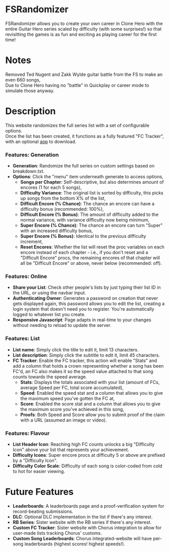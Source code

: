 # FSRandomizer
FSRandomizer allows you to create your own career in Clone Hero with the entire Guitar Hero series scaled by difficulty (with some surprises!) so that revisitting the games is as fun and exciting as playing career for the first time!

# Notes
Removed Ted Nugent and Zakk Wylde guitar battle from the FS to make an even 660 songs,\
Due to Clone Hero having no "battle" in Quickplay or career mode to simulate those anyway.

# Description
This website randomizes the full series list with a set of configurable options.\
Once the list has been created, it functions as a fully featured "FC Tracker", with an optional [app](https://github.com/rafaelgpires/FSRandomizer-App) to download.

### Features: Generation
  - **Generation**: Randomize the full series on custom settings based on breakdown.txt.
  - **Options**: Click the "menu" item underneath generate to access options,
      - **Songs per Chapter**: Self-descriptive, but also determines amount of encores (1 for each 5 songs),
      - **Difficulty Variance**: The original list is sorted by difficulty, this picks up songs from the bottom X% of the list,
      - **Difficult Encore (% Chance)**: The chance an encore can have a difficulty bonus (recommended: 100%),
      - **Difficult Encore (% Bonus)**: The amount of difficulty added to the normal variance, with variance difficulty now being minimum,
      - **Super Encore (% Chance)**: The chance an encore can turn "Super" with an increased difficulty bonus,
      - **Super Encore (% Bonus)**: Identical to the previous difficulty increment,
      - **Reset Encores**: Whether the list will reset the proc variables on each encore instead of each chapter - i.e., if you don't reset and a "Difficult Encore" procs, the remaining encores of that chapter will all be "Difficult Encore" or above, never below (recommended: off).
      
### Features: Online
  - **Share your List**: Check other people's lists by just typing their list ID in the URL, or using the navbar input.
  - **Authenticating Owner**: Generates a password on creation that never gets displayed again, this password allows you to edit the list, creating a login system that doesn't need you to register. You're automatically logged to whatever list you create.
  - **Responsive Javascript**: Page adapts in real-time to your changes without needing to reload to update the server.

### Features: List
  - **List name**: Simply click the title to edit it, limit 13 characters.
  - **List description**: Simply click the subtitle to edit it, limit 45 characters.
  - **FC Tracker**: Enable the FC tracker, this action will enable "Stats" and add a column that holds a crown representing whether a song has been FC'd, an FC also makes it so the speed value attached to that song counts towards the speed average.
      - **Stats**: Displays the totals associated with your list (amount of FCs, average Speed per FC, total score accumulated),
      - **Speed**: Enabled the speed stat and a column that allows you to give the maximum speed you've gotten the FC at,
      - **Score**: Enabled the score stat and a column that allows you to give the maximum score you've achieved in this song,
      - **Proofs**: Both Speed and Score allow you to submit proof of the claim with a URL (assumed an image or video).

### Features: Flavour
  - **List Header Icon**: Reaching high FC counts unlocks a big "Difficulty Icon" above your list that represents your achievement.
  - **Difficulty Icons**: Super encore procs at difficulty 5 or above are prefixed by a "Difficulty Icon".
  - **Difficulty Color Scale**: Difficulty of each song is color-coded from cold to hot for easier viewing.

# Future Features
  - **Leaderboards**: A leaderboards page and a proof-verification system for record-beating submissions.
  - **DLC**: Optional DLC implementation in the list if there's any interest.
  - **RB Series**: Sister website with the RB series if there's any interest.
  - **Custom FC Tracker**: Sister website with Chorus integration to allow for user-made lists tracking Chorus' customs.
  - **Custom Song Leaderboards**: Chorus integrated-website will have per-song leaderboards (highest scores! highest speeds!).
